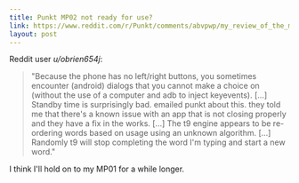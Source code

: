 ```yaml
---
title: Punkt MP02 not ready for use?
link: https://www.reddit.com/r/Punkt/comments/abvpwp/my_review_of_the_mp02/
layout: post
---
```


Reddit user *u/obrien654j*:

> "Because the phone has no left/right buttons, you sometimes encounter (android) dialogs that you cannot make a choice on (without the use of a computer and adb to inject keyevents). [...] Standby time is surprisingly bad. emailed punkt about this. they told me that there's a known issue with an app that is not closing properly and they have a fix in the works. [...] The t9 engine appears to be re-ordering words based on usage using an unknown algorithm. [...] Randomly t9 will stop completing the word I'm typing and start a new word."

I think I'll hold on to my MP01 for a while longer.
